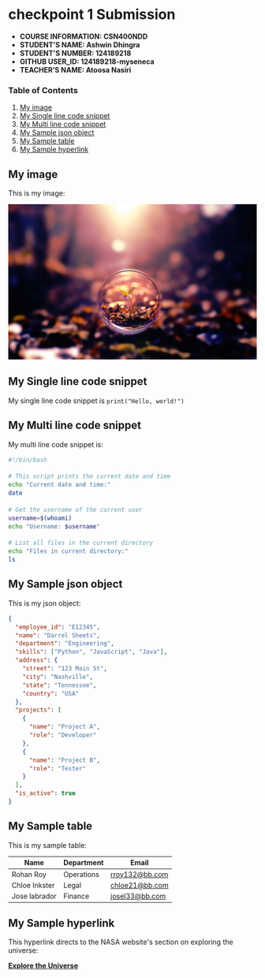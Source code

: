 # checkpoint 1 Submission

- **COURSE INFORMATION: CSN400NDD**
- **STUDENT’S NAME: Ashwin Dhingra**
- **STUDENT'S NUMBER: 124189218**
- **GITHUB USER_ID: 124189218-myseneca**
- **TEACHER’S NAME: Atoosa Nasiri**

### Table of Contents

1. [My image](#my-image)
2. [My Single line code snippet](#my-single-line-code-snippet)
3. [My Multi line code snippet](#my-multi-line-code-snippet)
4. [My Sample json object](#my-sample-json-object)
5. [My Sample table](#my-sample-table)
6. [My Sample hyperlink](#my-sample-hyperlink)

## My image
This is my image:

<img src="beautiful-wallpaper-1-beautiful-pictures-38538866-2560-1600.jpg" alt="Wallpaper" title="Wallpaper">


## My Single line code snippet
My single line code snippet is `print("Hello, world!")`



## My Multi line code snippet
My multi line code snippet is:

```bash
#!/bin/bash

# This script prints the current date and time
echo "Current date and time:"
date

# Get the username of the current user
username=$(whoami)
echo "Username: $username"

# List all files in the current directory
echo "Files in current directory:"
ls


```


## My Sample json object
This is my json object:

```json
{
  "employee_id": "E12345",
  "name": "Darrel Sheets",
  "department": "Engineering",
  "skills": ["Python", "JavaScript", "Java"],
  "address": {
    "street": "123 Main St",
    "city": "Nashville",
    "state": "Tennessee",
    "country": "USA"
  },
  "projects": [
    {
      "name": "Project A",
      "role": "Developer"
    },
    {
      "name": "Project B",
      "role": "Tester"
    }
  ],
  "is_active": true
}

```



## My Sample table
This is my sample table:

|    Name       | Department     |   Email          |       
| ------------- | -------------- | ---------------- |
| Rohan Roy     | Operations     | rroy132@bb.com    |
| Chloe Inkster | Legal          | chloe21@bb.com   |
| Jose labrador | Finance        | josel33@bb.com   |

## My Sample hyperlink
This hyperlink directs to the NASA website's section on exploring the universe:

**[Explore the Universe](https://www.nasa.gov/topics/solarsystem/index.html)**


